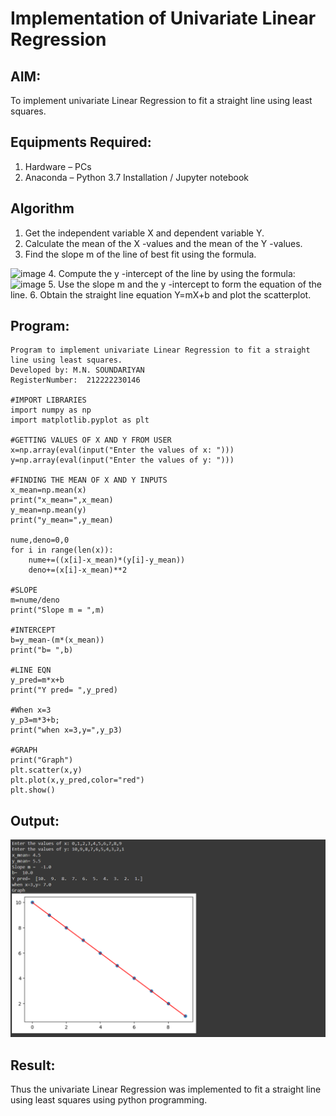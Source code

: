 # Implementation of Univariate Linear Regression
## AIM:
To implement univariate Linear Regression to fit a straight line using least squares.

## Equipments Required:
1. Hardware – PCs
2. Anaconda – Python 3.7 Installation / Jupyter notebook

## Algorithm
1. Get the independent variable X and dependent variable Y.
2. Calculate the mean of the X -values and the mean of the Y -values.
3. Find the slope m of the line of best fit using the formula. 
<img width="231" alt="image" src="https://user-images.githubusercontent.com/93026020/192078527-b3b5ee3e-992f-46c4-865b-3b7ce4ac54ad.png">
4. Compute the y -intercept of the line by using the formula:
<img width="148" alt="image" src="https://user-images.githubusercontent.com/93026020/192078545-79d70b90-7e9d-4b85-9f8b-9d7548a4c5a4.png">
5. Use the slope m and the y -intercept to form the equation of the line.
6. Obtain the straight line equation Y=mX+b and plot the scatterplot.

## Program:
```
Program to implement univariate Linear Regression to fit a straight line using least squares.
Developed by: M.N. SOUNDARIYAN
RegisterNumber:  212222230146

#IMPORT LIBRARIES
import numpy as np
import matplotlib.pyplot as plt

#GETTING VALUES OF X AND Y FROM USER
x=np.array(eval(input("Enter the values of x: ")))
y=np.array(eval(input("Enter the values of y: ")))

#FINDING THE MEAN OF X AND Y INPUTS
x_mean=np.mean(x)
print("x_mean=",x_mean)
y_mean=np.mean(y)
print("y_mean=",y_mean)

nume,deno=0,0
for i in range(len(x)):
    nume+=((x[i]-x_mean)*(y[i]-y_mean))
    deno+=(x[i]-x_mean)**2

#SLOPE
m=nume/deno
print("Slope m = ",m)

#INTERCEPT                   
b=y_mean-(m*(x_mean))         
print("b= ",b)

#LINE EQN
y_pred=m*x+b
print("Y pred= ",y_pred)

#When x=3
y_p3=m*3+b;
print("when x=3,y=",y_p3)

#GRAPH
print("Graph")
plt.scatter(x,y)
plt.plot(x,y_pred,color="red")
plt.show()

```

## Output:
<img src="https://github.com/soundariyan18/Find-the-best-fit-line-using-Least-Squares-Method/blob/main/ml.png.png">



## Result:
Thus the univariate Linear Regression was implemented to fit a straight line using least squares using python programming.
